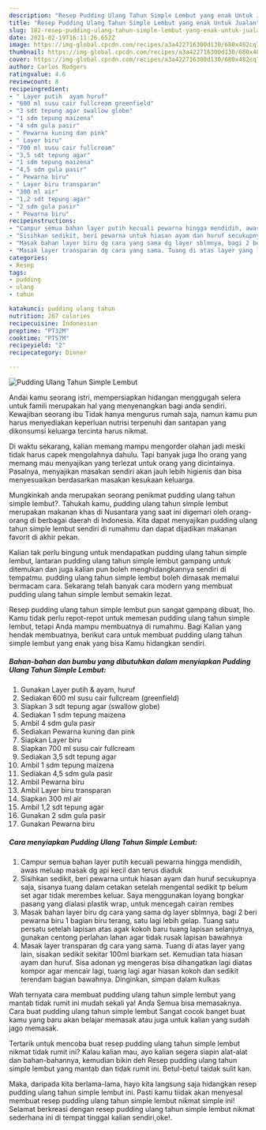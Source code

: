 ```yaml
---
description: "Resep Pudding Ulang Tahun Simple Lembut yang enak Untuk Jualan"
title: "Resep Pudding Ulang Tahun Simple Lembut yang enak Untuk Jualan"
slug: 182-resep-pudding-ulang-tahun-simple-lembut-yang-enak-untuk-jualan
date: 2021-02-19T16:11:26.652Z
image: https://img-global.cpcdn.com/recipes/a3a422716300d130/680x482cq70/pudding-ulang-tahun-simple-lembut-foto-resep-utama.jpg
thumbnail: https://img-global.cpcdn.com/recipes/a3a422716300d130/680x482cq70/pudding-ulang-tahun-simple-lembut-foto-resep-utama.jpg
cover: https://img-global.cpcdn.com/recipes/a3a422716300d130/680x482cq70/pudding-ulang-tahun-simple-lembut-foto-resep-utama.jpg
author: Carlos Rodgers
ratingvalue: 4.6
reviewcount: 8
recipeingredient:
- " Layer putih  ayam huruf"
- "600 ml susu cair fullcream greenfield"
- "3 sdt tepung agar swallow globe"
- "1 sdm tepung maizena"
- "4 sdm gula pasir"
- " Pewarna kuning dan pink"
- " Layer biru"
- "700 ml susu cair fullcream"
- "3,5 sdt tepung agar"
- "1 sdm tepung maizena"
- "4,5 sdm gula pasir"
- " Pewarna biru"
- " Layer biru transparan"
- "300 ml air"
- "1,2 sdt tepung agar"
- "2 sdm gula pasir"
- " Pewarna biru"
recipeinstructions:
- "Campur semua bahan layer putih kecuali pewarna hingga mendidih, awas meluap masak dg api kecil dan terus diaduk"
- "Sisihkan sedikit, beri pewarna untuk hiasan ayam dan huruf secukupnya saja, sisanya tuang dalam cetakan setelah mengental sedikit tp belum set agar tidak merembes keluar. Saya menggunakan loyang bongkar pasang yang dialasi plastik wrap, untuk mencegah cairan rembes"
- "Masak bahan layer biru dg cara yang sama dg layer sblmnya, bagi 2 beri pewarna biru 1 bagian biru terang, satu lagi lebih gelap. Tuang satu persatu setelah lapisan atas agak kokoh baru tuang lapisan selanjutnya, gunakan centong perlahan lahan agar tidak rusak lapisan bawahnya"
- "Masak layer transparan dg cara yang sama. Tuang di atas layer yang lain, sisakan sedikit sekitar 100ml biarkam set. Kemudian tata hiasan ayam dan huruf. Sisa adonan yg mengeras bisa dihangatkan lagi diatas kompor agar mencair lagi, tuang lagi agar hiasan kokoh dan sedikit terendam bagian bawahnya. Dinginkan, simpan dalam kulkas"
categories:
- Resep
tags:
- pudding
- ulang
- tahun

katakunci: pudding ulang tahun 
nutrition: 267 calories
recipecuisine: Indonesian
preptime: "PT32M"
cooktime: "PT57M"
recipeyield: "2"
recipecategory: Dinner

---
```



![Pudding Ulang Tahun Simple Lembut](https://img-global.cpcdn.com/recipes/a3a422716300d130/680x482cq70/pudding-ulang-tahun-simple-lembut-foto-resep-utama.jpg)

Andai kamu seorang istri, mempersiapkan hidangan menggugah selera untuk famili merupakan hal yang menyenangkan bagi anda sendiri. Kewajiban seorang ibu Tidak hanya mengurus rumah saja, namun kamu pun harus menyediakan keperluan nutrisi terpenuhi dan santapan yang dikonsumsi keluarga tercinta harus nikmat.

Di waktu  sekarang, kalian memang mampu mengorder olahan jadi meski tidak harus capek mengolahnya dahulu. Tapi banyak juga lho orang yang memang mau menyajikan yang terlezat untuk orang yang dicintainya. Pasalnya, menyajikan masakan sendiri akan jauh lebih higienis dan bisa menyesuaikan berdasarkan masakan kesukaan keluarga. 



Mungkinkah anda merupakan seorang penikmat pudding ulang tahun simple lembut?. Tahukah kamu, pudding ulang tahun simple lembut merupakan makanan khas di Nusantara yang saat ini digemari oleh orang-orang di berbagai daerah di Indonesia. Kita dapat menyajikan pudding ulang tahun simple lembut sendiri di rumahmu dan dapat dijadikan makanan favorit di akhir pekan.

Kalian tak perlu bingung untuk mendapatkan pudding ulang tahun simple lembut, lantaran pudding ulang tahun simple lembut gampang untuk ditemukan dan juga kalian pun boleh menghidangkannya sendiri di tempatmu. pudding ulang tahun simple lembut boleh dimasak memalui bermacam cara. Sekarang telah banyak cara modern yang membuat pudding ulang tahun simple lembut semakin lezat.

Resep pudding ulang tahun simple lembut pun sangat gampang dibuat, lho. Kamu tidak perlu repot-repot untuk memesan pudding ulang tahun simple lembut, tetapi Anda mampu membuatnya di rumahmu. Bagi Kalian yang hendak membuatnya, berikut cara untuk membuat pudding ulang tahun simple lembut yang enak yang bisa Kamu hidangkan sendiri.

<!--inarticleads1-->

##### Bahan-bahan dan bumbu yang dibutuhkan dalam menyiapkan Pudding Ulang Tahun Simple Lembut:

1. Gunakan  Layer putih &amp; ayam, huruf
1. Sediakan 600 ml susu cair fullcream (greenfield)
1. Siapkan 3 sdt tepung agar (swallow globe)
1. Sediakan 1 sdm tepung maizena
1. Ambil 4 sdm gula pasir
1. Sediakan  Pewarna kuning dan pink
1. Siapkan  Layer biru
1. Siapkan 700 ml susu cair fullcream
1. Sediakan 3,5 sdt tepung agar
1. Ambil 1 sdm tepung maizena
1. Sediakan 4,5 sdm gula pasir
1. Ambil  Pewarna biru
1. Ambil  Layer biru transparan
1. Siapkan 300 ml air
1. Ambil 1,2 sdt tepung agar
1. Gunakan 2 sdm gula pasir
1. Gunakan  Pewarna biru




<!--inarticleads2-->

##### Cara menyiapkan Pudding Ulang Tahun Simple Lembut:

1. Campur semua bahan layer putih kecuali pewarna hingga mendidih, awas meluap masak dg api kecil dan terus diaduk
1. Sisihkan sedikit, beri pewarna untuk hiasan ayam dan huruf secukupnya saja, sisanya tuang dalam cetakan setelah mengental sedikit tp belum set agar tidak merembes keluar. Saya menggunakan loyang bongkar pasang yang dialasi plastik wrap, untuk mencegah cairan rembes
1. Masak bahan layer biru dg cara yang sama dg layer sblmnya, bagi 2 beri pewarna biru 1 bagian biru terang, satu lagi lebih gelap. Tuang satu persatu setelah lapisan atas agak kokoh baru tuang lapisan selanjutnya, gunakan centong perlahan lahan agar tidak rusak lapisan bawahnya
1. Masak layer transparan dg cara yang sama. Tuang di atas layer yang lain, sisakan sedikit sekitar 100ml biarkam set. Kemudian tata hiasan ayam dan huruf. Sisa adonan yg mengeras bisa dihangatkan lagi diatas kompor agar mencair lagi, tuang lagi agar hiasan kokoh dan sedikit terendam bagian bawahnya. Dinginkan, simpan dalam kulkas




Wah ternyata cara membuat pudding ulang tahun simple lembut yang mantab tidak rumit ini mudah sekali ya! Anda Semua bisa memasaknya. Cara buat pudding ulang tahun simple lembut Sangat cocok banget buat kamu yang baru akan belajar memasak atau juga untuk kalian yang sudah jago memasak.

Tertarik untuk mencoba buat resep pudding ulang tahun simple lembut nikmat tidak rumit ini? Kalau kalian mau, ayo kalian segera siapin alat-alat dan bahan-bahannya, kemudian bikin deh Resep pudding ulang tahun simple lembut yang mantab dan tidak rumit ini. Betul-betul taidak sulit kan. 

Maka, daripada kita berlama-lama, hayo kita langsung saja hidangkan resep pudding ulang tahun simple lembut ini. Pasti kamu tiidak akan menyesal membuat resep pudding ulang tahun simple lembut nikmat simple ini! Selamat berkreasi dengan resep pudding ulang tahun simple lembut nikmat sederhana ini di tempat tinggal kalian sendiri,oke!.

